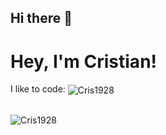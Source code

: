 ## Hi there 👋
# Hey, I'm Cristian!

I like to code:
<img align="center" src="https://github-readme-stats.vercel.app/api?username=Cris1928&show_icons=true&locale=en" alt="Cris1928" />

<br><img align="left" src="https://github-readme-stats.vercel.app/api/top-langs?username=Cris1928&show_icons=true&locale=en&layout=compact" alt="Cris1928"/>
<!--
**Cris1928/Cris1928** is a ✨ _special_ ✨ repository because its `README.md` (this file) appears on your GitHub profile.

Here are some ideas to get you started:

- 🔭 I’m currently working on ...
- 🌱 I’m currently learning ...
- 👯 I’m looking to collaborate on ...
- 🤔 I’m looking for help with ...
- 💬 Ask me about ...
- 📫 How to reach me: ...
- 😄 Pronouns: ...
- ⚡ Fun fact: ...
-->
